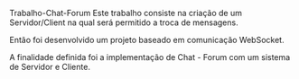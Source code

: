 Trabalho-Chat-Forum
Este trabalho consiste na criação de um Servidor/Client na qual será permitido a troca de mensagens.

Então foi desenvolvido um projeto baseado em comunicação WebSocket.

A finalidade definida foi a implementação de Chat - Forum com um sistema de Servidor e Cliente.
